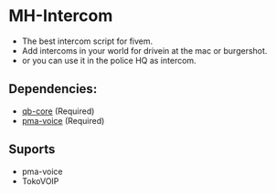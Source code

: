 # MH-Intercom
- The best intercom script for fivem.
- Add intercoms in your world for drivein at the mac or burgershot.
- or you can use it in the police HQ as intercom.


## Dependencies:
- [qb-core](https://github.com/qbcore-framework/qb-core) (Required)
- [pma-voice](https://github.com/AvarianKnight/pma-voice) (Required)

## Suports
- pma-voice
- TokoVOIP
